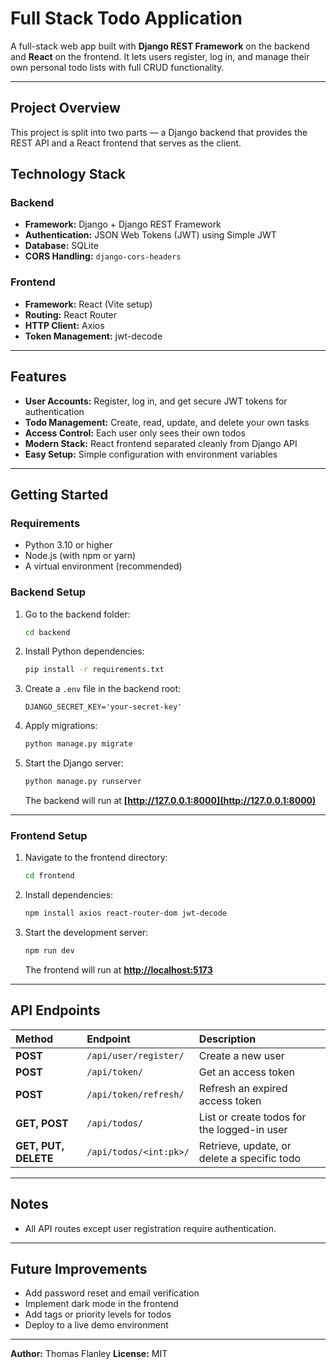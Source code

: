 # Full Stack Todo Application

A full-stack web app built with **Django REST Framework** on the backend and **React** on the frontend. It lets users register, log in, and manage their own personal todo lists with full CRUD functionality.

---

## Project Overview

This project is split into two parts — a Django backend that provides the REST API and a React frontend that serves as the client.

## Technology Stack

### Backend

* **Framework:** Django + Django REST Framework
* **Authentication:** JSON Web Tokens (JWT) using Simple JWT
* **Database:** SQLite 
* **CORS Handling:** `django-cors-headers`

### Frontend

* **Framework:** React (Vite setup)
* **Routing:** React Router
* **HTTP Client:** Axios
* **Token Management:** jwt-decode

---

## Features

* **User Accounts:** Register, log in, and get secure JWT tokens for authentication
* **Todo Management:** Create, read, update, and delete your own tasks
* **Access Control:** Each user only sees their own todos
* **Modern Stack:** React frontend separated cleanly from Django API
* **Easy Setup:** Simple configuration with environment variables

---

## Getting Started

### Requirements

* Python 3.10 or higher
* Node.js (with npm or yarn)
* A virtual environment (recommended)

### Backend Setup

1. Go to the backend folder:

   ```bash
   cd backend
   ```

2. Install Python dependencies:

   ```bash
   pip install -r requirements.txt
   ```

3. Create a `.env` file in the backend root:

   ```
   DJANGO_SECRET_KEY='your-secret-key'
   ```

4. Apply migrations:

   ```bash
   python manage.py migrate
   ```

5. Start the Django server:

   ```bash
   python manage.py runserver
   ```

   The backend will run at **[http://127.0.0.1:8000](http://127.0.0.1:8000)**

---

### Frontend Setup

1. Navigate to the frontend directory:

   ```bash
   cd frontend
   ```

2. Install dependencies:

   ```bash
   npm install axios react-router-dom jwt-decode
   ```

3. Start the development server:

   ```bash
   npm run dev
   ```

   The frontend will run at **[http://localhost:5173](http://localhost:5173)**

---

## API Endpoints

| Method               | Endpoint               | Description                                 |
| :------------------- | :--------------------- | :------------------------------------------ |
| **POST**             | `/api/user/register/`  | Create a new user                           |
| **POST**             | `/api/token/`          | Get an access token                         |
| **POST**             | `/api/token/refresh/`  | Refresh an expired access token             |
| **GET, POST**        | `/api/todos/`          | List or create todos for the logged-in user |
| **GET, PUT, DELETE** | `/api/todos/<int:pk>/` | Retrieve, update, or delete a specific todo |

---

## Notes

* All API routes except user registration require authentication.

---

## Future Improvements

* Add password reset and email verification
* Implement dark mode in the frontend
* Add tags or priority levels for todos
* Deploy to a live demo environment

---

**Author:** Thomas Flanley
**License:** MIT
